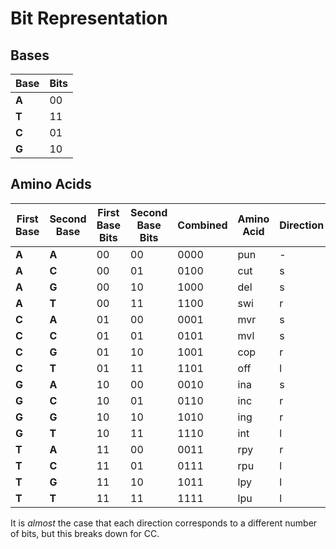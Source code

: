 # Bit Representation

## Bases

| Base | Bits |
| --- | --- |
|**A**|	00 |
|**T**|	11 |
|**C**|	01 |
|**G**|	10 |

## Amino Acids

| First Base | Second Base | First Base Bits | Second Base Bits | Combined | Amino Acid | Direction |
| ---------- | ----------- | --------------- | ---------------- | -------- | ---------- | --------- |
|**A**       |**A**        | 00              | 00               | 0000     | pun        | \-        |
|**A**       |**C**        | 00              | 01               | 0100     | cut        | s         |
|**A**       |**G**        | 00              | 10               | 1000     | del        | s         |
|**A**       |**T**        | 00              | 11               | 1100     | swi        | r         |
|**C**       |**A**        | 01              | 00               | 0001     | mvr        | s         |
|**C**       |**C**        | 01              | 01               | 0101     | mvl        | s         |
|**C**       |**G**        | 01              | 10               | 1001     | cop        | r         |
|**C**       |**T**        | 01              | 11               | 1101     | off        | l         |
|**G**       |**A**        | 10              | 00               | 0010     | ina        | s         |
|**G**       |**C**        | 10              | 01               | 0110     | inc        | r         |
|**G**       |**G**        | 10              | 10               | 1010     | ing        | r         |
|**G**       |**T**        | 10              | 11               | 1110     | int        | l         |
|**T**       |**A**        | 11              | 00               | 0011     | rpy        | r         |
|**T**       |**C**        | 11              | 01               | 0111     | rpu        | l         |
|**T**       |**G**        | 11              | 10               | 1011     | lpy        | l         |
|**T**       |**T**        | 11              | 11               | 1111     | lpu        | l         |

It is *almost* the case that each direction corresponds to a different number of bits, but this breaks down for CC.
